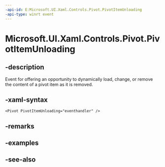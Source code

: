 ```yaml
---
-api-id: E:Microsoft.UI.Xaml.Controls.Pivot.PivotItemUnloading
-api-type: winrt event
---
```


<!-- Event syntax
public event Windows.Foundation.TypedEventHandler PivotItemUnloading<Windows.UI.Xaml.Controls.Pivot,  Windows.UI.Xaml.Controls.PivotItemEventArgs>
-->

# Microsoft.UI.Xaml.Controls.Pivot.PivotItemUnloading

## -description
Event for offering an opportunity to dynamically load, change, or remove the content of a pivot item as it is removed.

## -xaml-syntax
```xaml
<Pivot PivotItemUnloading="eventhandler" />
```


## -remarks

## -examples

## -see-also
